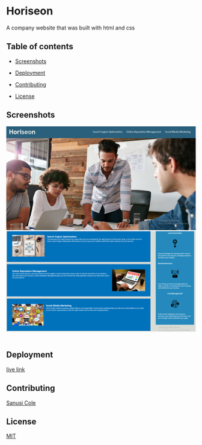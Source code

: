 # Horiseon

A company website that was built with html and css

## Table of contents

- [Screenshots](#screenshots)

- [Deployment](#deployment)

- [Contributing](#contributing)

- [License](#License)

## Screenshots
![screenshot-1](Main\assets\images\Capture3.PNG)
​![screenshot-2](Main\assets\images\Capture5.PNG)
​
## Deployment
​[live link](https://github.com/gohen1216/week1-hw)
## Contributing
[Sanusi Cole](https://github.com/gohen1216)
## License
[MIT](https://choosealicense.com/licenses/mit/)
